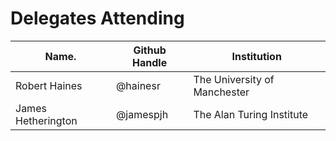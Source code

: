 Delegates Attending
===================

|Name.             |Github Handle|Institution                |
|------------------|-------------|---------------------------|
|Robert Haines     | @hainesr    | The University of Manchester |
|James Hetherington| @jamespjh   | The Alan Turing Institute |
